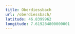 ```yaml
---
title: Oberdiessbach
url: /oberdiessbach/
latitude: 46.8399962
longitude: 7.619284800000001
---
```

